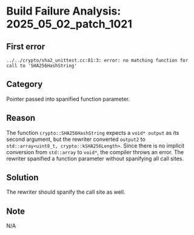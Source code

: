 # Build Failure Analysis: 2025_05_02_patch_1021

## First error

```
../../crypto/sha2_unittest.cc:81:3: error: no matching function for call to 'SHA256HashString'
```

## Category
Pointer passed into spanified function parameter.

## Reason
The function `crypto::SHA256HashString` expects a `void* output` as its second argument, but the rewriter converted `output2` to `std::array<uint8_t, crypto::kSHA256Length>`. Since there is no implicit conversion from `std::array` to `void*`, the compiler throws an error. The rewriter spanified a function parameter without spanifying all call sites.

## Solution
The rewriter should spanify the call site as well.

## Note
N/A